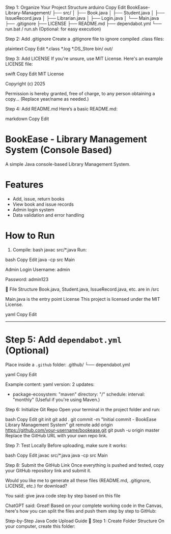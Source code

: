 Step 1: Organize Your Project Structure
arduino
Copy
Edit
BookEase-Library-Management/
├── src/
│   ├── Book.java
│   ├── Student.java
│   ├── IssueRecord.java
│   ├── Librarian.java
│   ├── Login.java
│   └── Main.java
├── .gitignore
├── LICENSE
├── README.md
├── dependabot.yml
└── run.bat / run.sh (Optional: for easy execution)


Step 2: Add .gitignore
Create a .gitignore file to ignore compiled .class files:

plaintext
Copy
Edit
*.class
*.log
*.DS_Store
bin/
out/


Step 3: Add LICENSE
If you're unsure, use MIT License. Here's an example LICENSE file:

swift
Copy
Edit
MIT License

Copyright (c) 2025 

Permission is hereby granted, free of charge, to any person obtaining a copy...
(Replace year/name as needed.)

Step 4: Add README.md
Here’s a basic README.md:

markdown
Copy
Edit
#  BookEase - Library Management System (Console Based)

A simple Java console-based Library Management System.

# Features
- Add, issue, return books
- View book and issue records
- Admin login system
- Data validation and error handling

# How to Run

1. Compile:
bash
javac src/*.java
Run:

bash
Copy
Edit
java -cp src Main


 Admin Login
Username: admin

Password: admin123

📁 File Structure
Book.java, Student.java, IssueRecord.java, etc. are in /src

Main.java is the entry point
 License
This project is licensed under the MIT License.

yaml
Copy
Edit

---

# Step 5: Add `dependabot.yml` (Optional)

Place inside a `.github` folder:
.github/
└── dependabot.yml

yaml
Copy
Edit

Example content:
yaml
version: 2
updates:
  - package-ecosystem: "maven"
    directory: "/" 
    schedule:
      interval: "monthly"
(Useful if you're using Maven.)

Step 6: Initialize Git Repo
Open your terminal in the project folder and run:

bash
Copy
Edit
git init
git add .
git commit -m "Initial commit - BookEase Library Management System"
git remote add origin https://github.com/your-username/bookease.git
git push -u origin master
Replace the GitHub URL with your own repo link.

Step 7: Test Locally
Before uploading, make sure it works:

bash
Copy
Edit
javac src/*.java
java -cp src Main


Step 8: Submit the GitHub Link
Once everything is pushed and tested, copy your GitHub repository link and submit it.

Would you like me to generate all these files (README.md, .gitignore, LICENSE, etc.) for download?






You said:
give java code step by step based on this file


ChatGPT said:
Great! Based on your complete working code in the Canvas, here's how you can split the files and push them step by step to GitHub:

Step-by-Step Java Code Upload Guide
📁 Step 1: Create Folder Structure
On your computer, create this folder:
